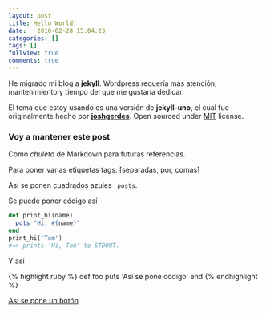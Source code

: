 ```yaml
---
layout: post
title: Hello World!
date:   2016-02-28 15:04:23
categories: []
tags: []
fullview: true
comments: true
---
```


He migrado mi blog a **jekyll**.
Wordpress requería más atención, mantenimiento y tiempo del que me gustaría dedicar.

El tema que estoy usando es una versión de **jekyll-uno**, el cual fue originalmente hecho por **[joshgerdes](https://github.com/joshgerdes)**. Open sourced under [MIT](http://opensource.org/licenses/MIT) license.

### Voy a mantener este post

Como *chuleta* de Markdown para futuras referencias.

Para poner varias etiquetas tags: [separadas, por, comas]

Así se ponen cuadrados azules `_posts`.

Se puede poner código así

``` ruby
def print_hi(name)
  puts "Hi, #{name}"
end
print_hi('Tom')
#=> prints 'Hi, Tom' to STDOUT.
```
Y así

{% highlight ruby %}
def foo
  puts 'Así se pone código'
end
{% endhighlight %}

<a class="btn btn-secondary" href="que_no_va_a_ningun_lado">Así se pone un botón</a>
